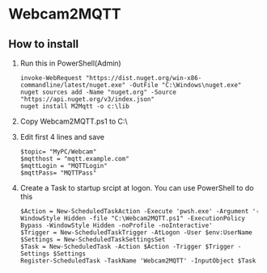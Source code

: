 # Webcam2MQTT


## How to install

1. Run this in PowerShell(Admin)

    ````
    invoke-WebRequest "https://dist.nuget.org/win-x86-commandline/latest/nuget.exe" -OutFile "C:\Windows\nuget.exe"  
    nuget sources add -Name "nuget.org" -Source "https://api.nuget.org/v3/index.json"
    nuget install M2Mqtt -o c:\lib
    `````

2. Copy Webcam2MQTT.ps1 to C:\
3. Edit first 4 lines and save

   ````` 
   $topic= "MyPC/Webcam"
   $mqtthost = "mqtt.example.com"
   $mqttLogin = "MQTTLogin"
   $mqttPass= "MQTTPass"
    `````

4. Create a Task to startup srcipt at logon. You can use PowerShell to do this

    ```
    $Action = New-ScheduledTaskAction -Execute 'pwsh.exe' -Argument '-WindowStyle Hidden -file "C:\Webcam2MQTT.ps1" -ExecutionPolicy Bypass -WindowStyle Hidden -noProfile -noInteractive'
    $Trigger = New-ScheduledTaskTrigger -AtLogon -User $env:UserName
    $Settings = New-ScheduledTaskSettingsSet
    $Task = New-ScheduledTask -Action $Action -Trigger $Trigger -Settings $Settings
    Register-ScheduledTask -TaskName 'Webcam2MQTT' -InputObject $Task
    ````
